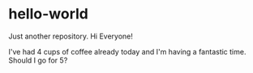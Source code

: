 # hello-world
Just another repository. 
Hi Everyone! 

I've had 4 cups of coffee already today and I'm having a fantastic time. Should I go for 5? 
